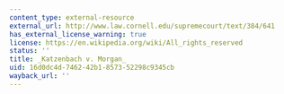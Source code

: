 ```yaml
---
content_type: external-resource
external_url: http://www.law.cornell.edu/supremecourt/text/384/641
has_external_license_warning: true
license: https://en.wikipedia.org/wiki/All_rights_reserved
status: ''
title: _Katzenbach v. Morgan_
uid: 16d0dc4d-7462-42b1-8573-52298c9345cb
wayback_url: ''
---
```

